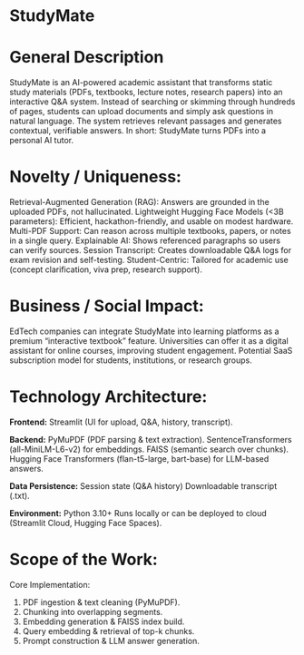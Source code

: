 # StudyMate
# General Description
StudyMate is an AI-powered academic assistant that transforms static study materials (PDFs, textbooks, lecture notes, research papers) into an interactive Q&A system.
Instead of searching or skimming through hundreds of pages, students can upload documents and simply ask questions in natural language. The system retrieves relevant passages and generates contextual, verifiable answers.
In short: StudyMate turns PDFs into a personal AI tutor.

# Novelty / Uniqueness:
Retrieval-Augmented Generation (RAG): Answers are grounded in the uploaded PDFs, not hallucinated.
Lightweight Hugging Face Models (<3B parameters): Efficient, hackathon-friendly, and usable on modest hardware.
Multi-PDF Support: Can reason across multiple textbooks, papers, or notes in a single query.
Explainable AI: Shows referenced paragraphs so users can verify sources.
Session Transcript: Creates downloadable Q&A logs for exam revision and self-testing.
Student-Centric: Tailored for academic use (concept clarification, viva prep, research support).

# Business / Social Impact:
EdTech companies can integrate StudyMate into learning platforms as a premium “interactive textbook” feature.
Universities can offer it as a digital assistant for online courses, improving student engagement.
Potential SaaS subscription model for students, institutions, or research groups.

# Technology Architecture:
**Frontend:**
Streamlit (UI for upload, Q&A, history, transcript).

**Backend:**
PyMuPDF (PDF parsing & text extraction).
SentenceTransformers (all-MiniLM-L6-v2) for embeddings.
FAISS (semantic search over chunks).
Hugging Face Transformers (flan-t5-large, bart-base) for LLM-based answers.

**Data Persistence:**
Session state (Q&A history)
Downloadable transcript (.txt).

**Environment:**
Python 3.10+
Runs locally or can be deployed to cloud (Streamlit Cloud, Hugging Face Spaces).

# Scope of the Work:

Core Implementation:
1. PDF ingestion & text cleaning (PyMuPDF).
2. Chunking into overlapping segments.
3. Embedding generation & FAISS index build.
4. Query embedding & retrieval of top-k chunks.
5. Prompt construction & LLM answer generation.
